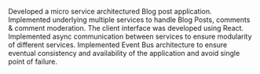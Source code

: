Developed a micro service architectured Blog post application.
Implemented underlying multiple services to handle Blog Posts, comments & comment moderation.
The client interface was developed using React.
Implemented async communication between services to ensure modularity of different services.
Implemented Event Bus architecture to ensure eventual consistency and availability of the application and avoid single point of failure.
